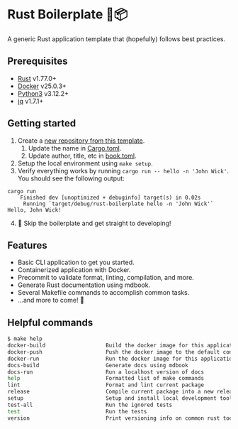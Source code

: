 # Rust Boilerplate 🦀📦
A generic Rust application template that (hopefully) follows best practices.

## Prerequisites
- [Rust](https://www.rust-lang.org/tools/install) v1.77.0+
- [Docker](https://docs.docker.com/engine/install/) v25.0.3+
- [Python3](https://www.python.org/downloads/) v3.12.2+
- [jq](https://jqlang.github.io/jq/download/) v1.7.1+

## Getting started
1. Create a [new repository from this template](https://docs.github.com/en/repositories/creating-and-managing-repositories/creating-a-repository-from-a-template#creating-a-repository-from-a-template).
    1. Update the name in [Cargo.toml](./Cargo.toml).
    2. Update author, title, etc in [book.toml](./docs/book.toml).
2. Setup the local environment using `make setup`.
3. Verify everything works by running `cargo run -- hello -n 'John Wick'`. You should see the following output:
```
cargo run
    Finished dev [unoptimized + debuginfo] target(s) in 0.02s
     Running `target/debug/rust-boilerplate hello -n 'John Wick'`
Hello, John Wick!
```
4. 🎉 Skip the boilerplate and get straight to developing!

## Features
- Basic CLI application to get you started.
- Containerized application with Docker.
- Precommit to validate format, linting, compilation, and more.
- Generate Rust documentation using mdbook.
- Several Makefile commands to accomplish common tasks.
- ...and more to come! 🤞

## Helpful commands
```bash
$ make help
docker-build                   Build the docker image for this application
docker-push                    Push the docker image to the default container registry
docker-run                     Run the docker image for this application
docs-build                     Generate docs using mdbook
docs-run                       Run a localhost version of docs
help                           Formatted list of make commands
lint                           Format and lint current package
release                        Compile current package into a new release
setup                          Setup and install local development tools (e.g. pre-commit, mdbook)
test-all                       Run the ignored tests
test                           Run the tests
version                        Print versioning info on common rust tools
```